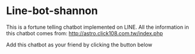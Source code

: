 # Line-bot-shannon
This is a fortune telling chatbot implemented on LINE.
All the information in this chatbot comes from: http://astro.click108.com.tw/index.php

Add this chatbot as your friend by clicking the button below
